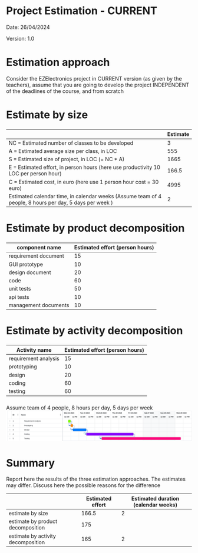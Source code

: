 # Project Estimation - CURRENT

Date: 26/04/2024

Version: 1.0

# Estimation approach

Consider the EZElectronics project in CURRENT version (as given by the teachers), assume that you are going to develop the project INDEPENDENT of the deadlines of the course, and from scratch

# Estimate by size

###

|                                                                                                         | Estimate |
| ------------------------------------------------------------------------------------------------------- | -------- |
| NC = Estimated number of classes to be developed                                                        | 3       |
| A = Estimated average size per class, in LOC                                                            | 555      |
| S = Estimated size of project, in LOC (= NC \* A)                                                       | 1665     |
| E = Estimated effort, in person hours (here use productivity 10 LOC per person hour)                    | 166.5    |
| C = Estimated cost, in euro (here use 1 person hour cost = 30 euro)                                     | 4995     |
| Estimated calendar time, in calendar weeks (Assume team of 4 people, 8 hours per day, 5 days per week ) | 2        |

# Estimate by product decomposition

###

| component name       | Estimated effort (person hours) |
| -------------------- | ------------------------------- |
| requirement document | 15                              |
| GUI prototype        | 10                              |
| design document      | 20                              |
| code                 | 60                              |
| unit tests           | 50                              |
| api tests            | 10                              |
| management documents | 10                              |

# Estimate by activity decomposition

###

| Activity name        | Estimated effort (person hours) |
| -------------------- | ------------------------------- |
| requirement analysis | 15                              |
| prototyping          | 10                              |
| design               | 20                              |
| coding               | 60                              |
| testing              | 60                              |

###

Assume team of 4 people, 8 hours per day, 5 days per week
![Gantt Diagram](media/version1/gantt.png)

# Summary

Report here the results of the three estimation approaches. The estimates may differ. Discuss here the possible reasons for the difference

|                                    | Estimated effort | Estimated duration (calendar weeks) |
| ---------------------------------- | ---------------- | ----------------------------------- |
| estimate by size                   | 166.5            | 2                                   |
| estimate by product decomposition  | 175              |                                     |
| estimate by activity decomposition | 165              | 2                                   |
